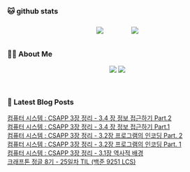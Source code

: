 
###  🐱 github stats  

<div id="main" align="center">
    <img src="https://github-readme-stats.vercel.app/api?username=Kojaewoong0504&count_private=true&show_icons=true&theme=tokyonight"
        style="height: auto; margin-left: 20px; margin-right: 20px; padding: 10px;"/>
    <img src="https://github-readme-stats.vercel.app/api/top-langs/?username=Kojaewoong0504&layout=compact"   
        style="height: auto; margin-left: 20px; margin-right: 20px; padding: 10px;"/>
</div>

###  💁‍♀️ About Me  
<p align="center">
    <a href="https://www.gowoong.com/"><img src="https://img.shields.io/badge/Blog-FF5722?style=flat-square&logo=Blogger&logoColor=white"/></a>
    <a href="mailto:jaewoong.ko0504@gmail.com"><img src="https://img.shields.io/badge/Gmail-d14836?style=flat-square&logo=Gmail&logoColor=white&link=ilovefran.ofm@gmail.com"/></a>
</p>

<br>

### 📕 Latest Blog Posts   

<a href ="https://www.gowoong.com/52"> 컴퓨터 시스템 : CSAPP 3장 정리 - 3.4 장 정보 접근하기 Part.2 </a> <br>
<a href ="https://www.gowoong.com/51"> 컴퓨터 시스템 : CSAPP 3장 정리 - 3.4 장 정보 접근하기 Part.1 </a> <br>
<a href ="https://www.gowoong.com/50"> 컴퓨터 시스템 : CSAPP 3장 정리 - 3.2장 프로그램의 인코딩 Part. 2 </a> <br>
<a href ="https://www.gowoong.com/49"> 컴퓨터 시스템 : CSAPP 3장 정리 - 3.2장 프로그램의 인코딩 Part. 1 </a> <br>
<a href ="https://www.gowoong.com/48"> 컴퓨터 시스템 : CSAPP 3장 정리 - 3.1장 역사적 배경 </a> <br>
<a href ="https://www.gowoong.com/47"> 크래프톤 정글 8기 - 25일차 TIL (백준 9251 LCS) </a> <br>
